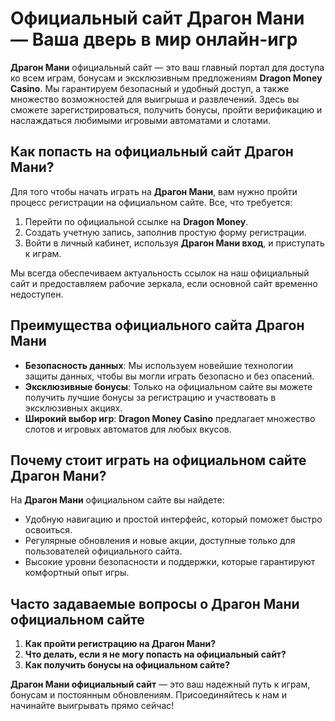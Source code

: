 # Официальный сайт Драгон Мани — Ваша дверь в мир онлайн-игр

**Драгон Мани** официальный сайт — это ваш главный портал для доступа ко всем играм, бонусам и эксклюзивным предложениям **Dragon Money Casino**. Мы гарантируем безопасный и удобный доступ, а также множество возможностей для выигрыша и развлечений. Здесь вы сможете зарегистрироваться, получить бонусы, пройти верификацию и наслаждаться любимыми игровыми автоматами и слотами.

## Как попасть на официальный сайт Драгон Мани?

Для того чтобы начать играть на **Драгон Мани**, вам нужно пройти процесс регистрации на официальном сайте. Все, что требуется:

1. Перейти по официальной ссылке на **Dragon Money**.
2. Создать учетную запись, заполнив простую форму регистрации.
3. Войти в личный кабинет, используя **Драгон Мани вход**, и приступать к играм.

Мы всегда обеспечиваем актуальность ссылок на наш официальный сайт и предоставляем рабочие зеркала, если основной сайт временно недоступен.

## Преимущества официального сайта Драгон Мани

- **Безопасность данных**: Мы используем новейшие технологии защиты данных, чтобы вы могли играть безопасно и без опасений.
- **Эксклюзивные бонусы**: Только на официальном сайте вы можете получить лучшие бонусы за регистрацию и участвовать в эксклюзивных акциях.
- **Широкий выбор игр**: **Dragon Money Casino** предлагает множество слотов и игровых автоматов для любых вкусов.

## Почему стоит играть на официальном сайте Драгон Мани?

На **Драгон Мани** официальном сайте вы найдете:

- Удобную навигацию и простой интерфейс, который поможет быстро освоиться.
- Регулярные обновления и новые акции, доступные только для пользователей официального сайта.
- Высокие уровни безопасности и поддержки, которые гарантируют комфортный опыт игры.

## Часто задаваемые вопросы о Драгон Мани официальном сайте

1. **Как пройти регистрацию на Драгон Мани?**
2. **Что делать, если я не могу попасть на официальный сайт?**
3. **Как получить бонусы на официальном сайте?**

**Драгон Мани официальный сайт** — это ваш надежный путь к играм, бонусам и постоянным обновлениям. Присоединяйтесь к нам и начинайте выигрывать прямо сейчас!
